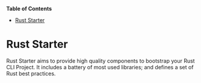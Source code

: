 <!-- START doctoc generated TOC please keep comment here to allow auto update -->
<!-- DON'T EDIT THIS SECTION, INSTEAD RE-RUN doctoc TO UPDATE -->
**Table of Contents**

- [Rust Starter](#rust-starter)

<!-- END doctoc generated TOC please keep comment here to allow auto update -->

# Rust Starter

Rust Starter aims to provide high quality components to bootstrap your Rust CLI Project. It includes a battery of most used libraries; and defines a set of Rust best practices.
